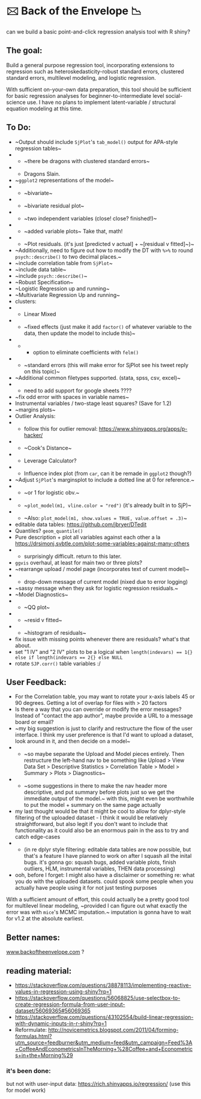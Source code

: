 # 🖂  Back of the Envelope 📉 
can we build a basic point-and-click regression analysis tool with R shiny? 


## The goal:

Build a general purpose regression tool, incorporating extensions to regression such as heteroskedasticity-robust standard errors, clustered standard errors, multilevel modeling, and logistic regression. 

With sufficient on-your-own data preparation, this tool should be sufficient for basic regression analyses for beginner-to-intermediate level social-science use. I have no plans to implement latent-variable / structural equation modeling at this time. 

## To Do: 
* ~Output should include `SjPlot`'s `tab_model()` output for APA-style regression tables~
* * ~there be dragons with clustered standard errors~
* * Dragons Slain. 
* ~`ggplot2` representations of the model~
* * ~bivariate~
* * ~bivariate residual plot~
* * ~two independent variables (close! close? finished!)~
* * ~added variable plots~ Take that, math! 
* * ~Plot residuals. (it's just [predicted v actual] + ~[residual v fitted]~)~
* ~Additionally, need to figure out how to modify the DT with `%>%` to round `psych::describe()` to two decimal places.~
* ~include correlation table from `SjPlot`~
* ~include data table~
* ~include `psych::describe()`~
* ~Robust Specification~ 
* ~Logistic Regression up and running~
* ~Multivariate Regression Up and running~
* clusters:
* * Linear Mixed
* * ~fixed effects (just make it add `factor()` of whatever variable to the data, then update the model to include this)~
* * * option to eliminate coefficients with `felm()`
* * ~standard errors (this will make error for SjPlot see his tweet reply on this topic)~
* ~Additional common filetypes supported. (stata, spss, csv, excel)~
* * need to add support for google sheets ????
* ~fix odd error with spaces in variable names~
* Instrumental variables / two-stage least squares? (Save for 1.2)
* ~margins plots~
* Outlier Analysis:
* * follow this for outlier removal: https://www.shinyapps.org/apps/p-hacker/
* * ~Cook's Distance~
* * Leverage Calculator?
* * Influence index plot (from `car`, can it be remade in `ggplot2` though?)
* ~Adjust `SjPlot`'s marginsplot to include a dotted line at 0 for reference.~ 
* * ~or 1 for logistic obv.~ 
* * ~`plot_model(m1, vline.color = "red")` (it's already built in to SjP)~
* * ~Also: `plot_model(m1, show.values = TRUE, value.offset = .3)`~
* editable data tables: https://github.com/jbryer/DTedit
* Quantiles? `geom_quantile()`
* Pure description + plot all variables against each other a la https://drsimonj.svbtle.com/plot-some-variables-against-many-others
* * surprisingly difficult. return to this later. 
* `ggvis` overhaul, at least for main two or three plots? 
* ~rearrange upload / model page (incorporates text of current model)~
* * drop-down message of current model (nixed due to error logging)
* ~sassy message when they ask for logistic regression residuals.~ 
* ~Model Diagnostics~
* * ~QQ plot~
* * ~resid v fitted~
* * ~histogram of residuals~
* fix issue with missing points whenever there are residuals? what's that about. 
* set "1 IV" and "2 IV" plots to be a logical when `length(indevars) == 1{} else if length(indevars == 2{} else NULL`
* rotate `SJP.corr()` table variables :/ 


## User Feedback:
* For the Correlation table, you may want to rotate your x-axis labels 45 or 90 degrees.  Getting a lot of overlap for files with > 20 factors
* Is there a way that you can override or modify the error messages?  Instead of "contact the app author", maybe provide a URL to a message board or email?
* ~my big suggestion is just to clarify and restructure the flow of the user interface. I think my user preference is that I'd want to upload a dataset, look around in it, and then decide on a model~
* * ~so maybe separate the Upload and Model pieces entirely. Then restructure the left-hand nav to be something like Upload > View Data Set > Descriptive Statistics > Correlation Table > Model > Summary > Plots > Diagnostics~
* * ~some suggestions in there to make the nav header more descriptive, and put summary before plots just so we get the immediate output of the model.~ with this, might even be worthwhile to put the model + summary on the same page actually
* my last thought would be that it might be cool to allow for dplyr-style filtering of the uploaded dataset - I think it would be relatively straightforward, but also legit if you don't want to include that functionality as it could also be an enormous pain in the ass to try and catch edge-cases
* * (in re dplyr style filtering: editable data tables are now possible, but that's a feature I have planned to work on after I squash all the inital bugs. it's gonna go: squash bugs, added variable plots, finish outliers, HLM, instrumental variables, THEN data processing)
* ooh, before I forget: I might also have a disclaimer or something re: what you do with the uploaded datasets. could spook some people when you actually have people using it for not just testing purposes






With a sufficient amount of effort, this could actually be a pretty good tool for multilevel linear modeling, ~provided I can figure out what exactly the error was with `mice`'s MCMC imputation.~ imputation is gonna have to wait for v1.2 at the absolute earliest. 

## Better names:
www.backoftheenvelope.com  ?

## reading material:
* https://stackoverflow.com/questions/38878113/implementing-reactive-values-in-regression-using-shiny?rq=1
* https://stackoverflow.com/questions/56068825/use-selectbox-to-create-regression-formula-from-user-input-dataset/56069365#56069365
* https://stackoverflow.com/questions/43102554/build-linear-regression-with-dynamic-inputs-in-r-shiny?rq=1
* Reformulate: http://novicemetrics.blogspot.com/2011/04/forming-formulas.html?utm_source=feedburner&utm_medium=feed&utm_campaign=Feed%3A+CoffeeAndEconometricsInTheMorning+%28Coffee+and+Econometrics+in+the+Morning%29

### it's been done:
but not with user-input data:
https://rich.shinyapps.io/regression/
(use this for model work)
